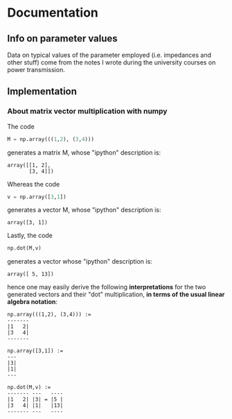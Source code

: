 # Documentation

## Info on parameter values
Data on typical values of the parameter employed (i.e. impedances and other stuff) come from the notes I wrote during the university courses on power transmission.

## Implementation
### About matrix vector multiplication with numpy
The code
```Python
M = np.array(((1,2), (3,4)))
```
generates a matrix M, whose "ipython" description is:
```
array([[1, 2],
       [3, 4]])
```
Whereas the code
```Python
v = np.array([3,1])
```
generates a vector M, whose "ipython" description is:
```
array([3, 1])
```
Lastly, the code
```Python
np.dot(M,v)
```
generates a vector whose "ipython" description is:
```
array([ 5, 13])
```
hence one may easily derive the following **interpretations** for the two generated vectors and their "dot" multiplication, **in terms of the usual linear algebra notation**:
```
np.array(((1,2), (3,4))) :=
-------
|1   2|
|3   4|
-------

np.array([3,1]) :=
---
|3|
|1|
---

np.dot(M,v) :=
------- ---   ----
|1   2| |3| = |5 |
|3   4| |1|   |13|
------- ---   ----
```